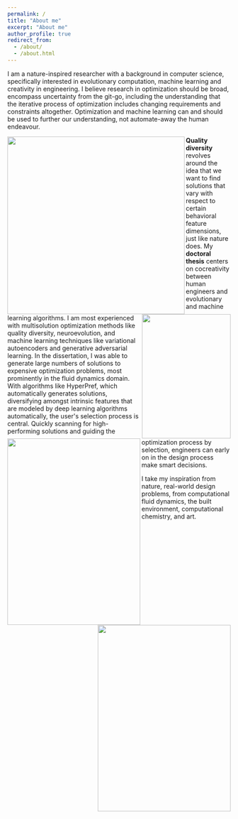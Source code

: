 ```yaml
---
permalink: /
title: "About me"
excerpt: "About me"
author_profile: true
redirect_from: 
  - /about/
  - /about.html
---
```


I am a nature-inspired researcher with a background in computer science, specifically interested in evolutionary computation, machine learning and creativity in engineering. I believe research in optimization should be broad, encompass uncertainty from the git-go, including the understanding that the iterative process of optimization includes changing requirements and constraints altogether. Optimization and machine learning can and should be used to further our understanding, not automate-away the human endeavour.

<img align="left" src="https://alexander-hagg.github.io/images/pub5.png" width="400">
<b>Quality diversity</b> revolves around the idea that we want to find solutions that vary with respect to certain behavioral feature dimensions, just like nature does.

<img align="right" src="https://alexander-hagg.github.io/images/pub2.png" width="200" height="280">
My <b>doctoral thesis</b> centers on cocreativity between human engineers and evolutionary and machine learning algorithms. I am most experienced with multisolution optimization methods like quality diversity, neuroevolution, and machine learning techniques like variational autoencoders and generative adversarial learning.

<img align="left" src="https://alexander-hagg.github.io/images/06.png" width="300" height="420">
In the dissertation, I was able to generate large numbers of solutions to expensive optimization problems, most prominently in the fluid dynamics domain.

<img align="right" src="https://alexander-hagg.github.io/images/14.png" width="300" height="420">
With algorithms like HyperPref, which automatically generates solutions, diversifying amongst intrinsic features that are modeled by deep learning algorithms automatically, the user's selection process is central. Quickly scanning for high-performing solutions and guiding the optimization process by selection, engineers can early on in the design process make smart decisions.


I take my inspiration from nature, real-world design problems, from computational fluid dynamics, the built environment, computational chemistry, and art.

